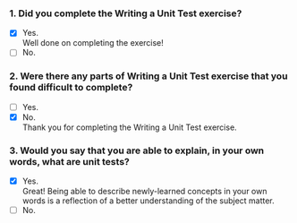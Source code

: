### 1. Did you complete the Writing a Unit Test exercise?

- [x] Yes. <br>
      Well done on completing the exercise!
- [ ] No.

### 2. Were there any parts of Writing a Unit Test exercise that you found difficult to complete?

- [ ] Yes.
- [x] No. <br>
      Thank you for completing the Writing a Unit Test exercise.

### 3. Would you say that you are able to explain, in your own words, what are unit tests?

- [x] Yes. <br>
      Great! Being able to describe newly-learned concepts in your own words is a reflection of a better understanding of the subject matter.
- [ ] No.
